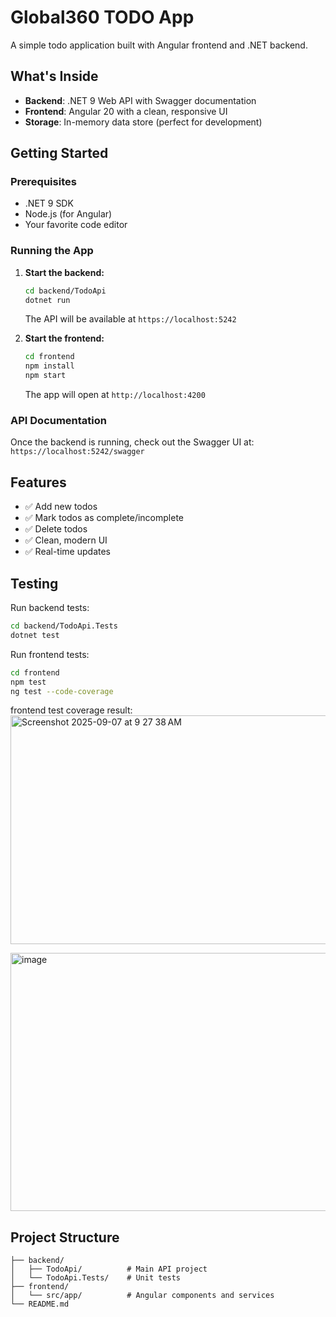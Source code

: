 # Global360 TODO App

A simple todo application built with Angular frontend and .NET backend.

## What's Inside

- **Backend**: .NET 9 Web API with Swagger documentation
- **Frontend**: Angular 20 with a clean, responsive UI
- **Storage**: In-memory data store (perfect for development)

## Getting Started

### Prerequisites

- .NET 9 SDK
- Node.js (for Angular)
- Your favorite code editor

### Running the App

1. **Start the backend:**
   ```bash
   cd backend/TodoApi
   dotnet run
   ```
   The API will be available at `https://localhost:5242`

2. **Start the frontend:**
   ```bash
   cd frontend
   npm install
   npm start
   ```
   The app will open at `http://localhost:4200`

### API Documentation

Once the backend is running, check out the Swagger UI at:
`https://localhost:5242/swagger`

## Features

- ✅ Add new todos
- ✅ Mark todos as complete/incomplete
- ✅ Delete todos
- ✅ Clean, modern UI
- ✅ Real-time updates

## Testing

Run backend tests:
```bash
cd backend/TodoApi.Tests
dotnet test
```

Run frontend tests:
```bash
cd frontend
npm test
ng test --code-coverage
```
frontend test coverage result:
<img width="1193" height="366" alt="Screenshot 2025-09-07 at 9 27 38 AM" src="https://github.com/user-attachments/assets/868f8940-7801-41a4-b3f9-b3e196b61a93" />

<img width="1129" height="413" alt="image" src="https://github.com/user-attachments/assets/00e7fac6-4de2-442f-a6d5-d908f6f451a0" />


## Project Structure

```
├── backend/
│   ├── TodoApi/          # Main API project
│   └── TodoApi.Tests/    # Unit tests
├── frontend/
│   └── src/app/          # Angular components and services
└── README.md
```

